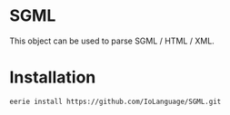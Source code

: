 # SGML 
This object can be used to parse SGML / HTML / XML.

# Installation
```
eerie install https://github.com/IoLanguage/SGML.git
```
